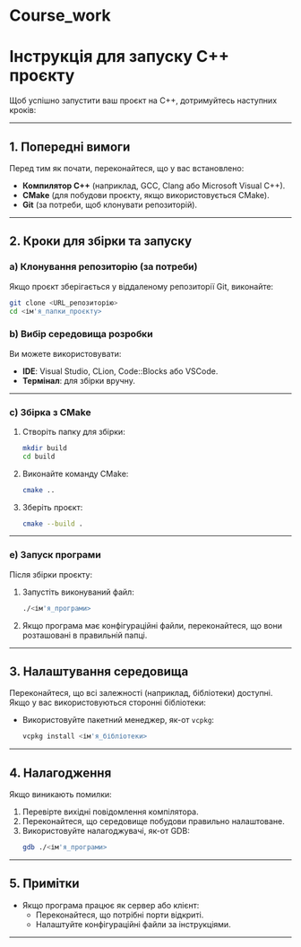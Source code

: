 # Course_work

# Інструкція для запуску C++ проєкту

Щоб успішно запустити ваш проєкт на C++, дотримуйтесь наступних кроків:

---

## 1. Попередні вимоги
Перед тим як почати, переконайтеся, що у вас встановлено:
- **Компилятор C++** (наприклад, GCC, Clang або Microsoft Visual C++).
- **CMake** (для побудови проєкту, якщо використовується CMake).
- **Git** (за потреби, щоб клонувати репозиторій).

---

## 2. Кроки для збірки та запуску

### a) Клонування репозиторію (за потреби)
Якщо проєкт зберігається у віддаленому репозиторії Git, виконайте:
```bash
git clone <URL_репозиторію>
cd <ім'я_папки_проєкту>
```

### b) Вибір середовища розробки
Ви можете використовувати:
- **IDE**: Visual Studio, CLion, Code::Blocks або VSCode.
- **Термінал**: для збірки вручну.

---

### c) Збірка з CMake
1. Створіть папку для збірки:
   ```bash
   mkdir build
   cd build
   ```

2. Виконайте команду CMake:
   ```bash
   cmake ..
   ```

3. Зберіть проєкт:
   ```bash
   cmake --build .
   ```

---

### e) Запуск програми
Після збірки проєкту:
1. Запустіть виконуваний файл:
   ```bash
   ./<ім'я_програми>
   ```
2. Якщо програма має конфігураційні файли, переконайтеся, що вони розташовані в правильній папці.

---

## 3. Налаштування середовища
Переконайтеся, що всі залежності (наприклад, бібліотеки) доступні. Якщо у вас використовуються сторонні бібліотеки:
- Використовуйте пакетний менеджер, як-от `vcpkg`:
  ```bash
  vcpkg install <ім'я_бібліотеки>
  ```

---

## 4. Налагодження
Якщо виникають помилки:
1. Перевірте вихідні повідомлення компілятора.
2. Переконайтеся, що середовище побудови правильно налаштоване.
3. Використовуйте налагоджувачі, як-от GDB:
   ```bash
   gdb ./<ім'я_програми>
   ```

---

## 5. Примітки
- Якщо програма працює як сервер або клієнт:
    - Переконайтеся, що потрібні порти відкриті.
    - Налаштуйте конфігураційні файли за інструкціями.

---